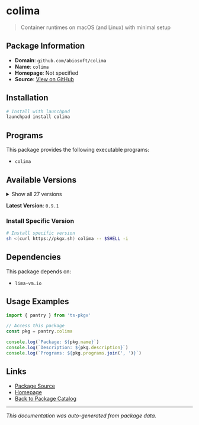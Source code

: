 # colima

> Container runtimes on macOS (and Linux) with minimal setup

## Package Information

- **Domain**: `github.com/abiosoft/colima`
- **Name**: `colima`
- **Homepage**: Not specified
- **Source**: [View on GitHub](https://github.com/pkgxdev/pantry/tree/main/projects/github.com/abiosoft/colima/package.yml)

## Installation

```bash
# Install with launchpad
launchpad install colima
```

## Programs

This package provides the following executable programs:

- `colima`

## Available Versions

<details>
<summary>Show all 27 versions</summary>

- `0.9.1`, `0.9.0`, `0.8.4`, `0.8.3`, `0.8.2`
- `0.8.1`, `0.8.0`, `0.7.6`, `0.7.5`, `0.7.4`
- `0.7.3`, `0.7.2`, `0.7.1`, `0.7.0`, `0.6.10`
- `0.6.9`, `0.6.8`, `0.6.7`, `0.6.6`, `0.6.5`
- `0.6.4`, `0.6.3`, `0.6.2`, `0.6.1`, `0.6.0`
- `0.5.6`, `0.5.5`

</details>

**Latest Version**: `0.9.1`

### Install Specific Version

```bash
# Install specific version
sh <(curl https://pkgx.sh) colima -- $SHELL -i
```

## Dependencies

This package depends on:

- `lima-vm.io`

## Usage Examples

```typescript
import { pantry } from 'ts-pkgx'

// Access this package
const pkg = pantry.colima

console.log(`Package: ${pkg.name}`)
console.log(`Description: ${pkg.description}`)
console.log(`Programs: ${pkg.programs.join(', ')}`)
```

## Links

- [Package Source](https://github.com/pkgxdev/pantry/tree/main/projects/github.com/abiosoft/colima/package.yml)
- [Homepage](#)
- [Back to Package Catalog](../../../package-catalog.md)

---

*This documentation was auto-generated from package data.*

